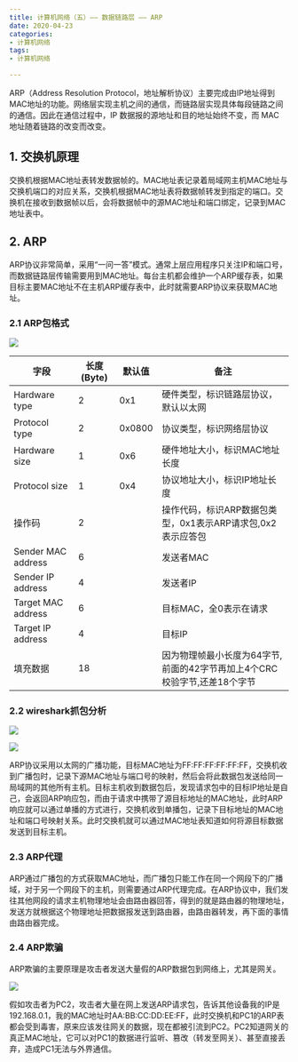 ```yaml
---
title: 计算机网络（五）—— 数据链路层 —— ARP
date: 2020-04-23
categories:
- 计算机网络
tags:
- 计算机网络

---
```


ARP（Address Resolution Protocol，地址解析协议）主要完成由IP地址得到MAC地址的功能。网络层实现主机之间的通信，而链路层实现具体每段链路之间的通信。因此在通信过程中，IP 数据报的源地址和目的地址始终不变，而 MAC 地址随着链路的改变而改变。

<!--more-->

## 1. 交换机原理

交换机根据MAC地址表转发数据帧的。MAC地址表记录着局域网主机MAC地址与交换机端口的对应关系，交换机根据MAC地址表将数据帧转发到指定的端口。交换机在接收到数据帧以后，会将数据帧中的源MAC地址和端口绑定，记录到MAC地址表中。

## 2. ARP

ARP协议非常简单，采用“一问一答”模式。通常上层应用程序只关注IP和端口号，而数据链路层传输需要用到MAC地址。每台主机都会维护一个ARP缓存表，如果目标主要MAC地址不在主机ARP缓存表中，此时就需要ARP协议来获取MAC地址。

### 2.1 ARP包格式

![](https://shinerio.oss-cn-beijing.aliyuncs.com/blog_images/uncategory/20200428191255.png)

| 字段 | 长度(Byte) |  默认值  |   备注 |
| --- | --- | --- | --- |
| Hardware type |   2                    |    0x1        | 硬件类型，标识链路层协议，默认以太网 |
| Protocol type |  2                    |    0x0800      | 协议类型，标识网络层协议 |
| Hardware size | 1                   |     0x6     | 硬件地址大小，标识MAC地址长度 |
| Protocol size | 1                   |     0x4     | 协议地址大小，标识IP地址长度 |
| 操作码                 | 2                    |                | 操作代码，标识ARP数据包类型，0x1表示ARP请求包,0x2表示应答包 |
| Sender MAC address |  6       |  | 发送者MAC |
| Sender IP address | 4   | | 发送者IP |
| Target MAC address |  6      | | 目标MAC，全0表示在请求 |
| Target IP address | 4       |  | 目标IP |
| 填充数据              | 18              |            |    因为物理帧最小长度为64字节,前面的42字节再加上4个CRC校验字节,还差18个字节 |

### 2.2 wireshark抓包分析

![](https://shinerio.oss-cn-beijing.aliyuncs.com/blog_images/uncategory/20200428192859.png)

![](https://shinerio.oss-cn-beijing.aliyuncs.com/blog_images/uncategory/20200428192823.png)

ARP协议采用以太网的广播功能，目标MAC地址为FF:FF:FF:FF:FF:FF，交换机收到广播包时，记录下源MAC地址与端口号的映射，然后会将此数据包发送给同一局域网的其他所有主机。目标主机收到数据包后，发现请求包中的目标IP地址是自己，会返回ARP响应包，而由于请求中携带了源目标地址的MAC地址，此时ARP响应就可以通过单播的方式进行，交换机收到单播包，记录下目标地址的MAC地址和端口号映射关系。此时交换机就可以通过MAC地址表知道如何将源目标数据发送到目标主机。

### 2.3 ARP代理

ARP通过广播包的方式获取MAC地址，而广播包只能工作在同一个网段下的广播域，对于另一个网段下的主机，则需要通过ARP代理完成。在ARP协议中，我们发往其他网段的请求主机物理地址会由路由器回答，得到的就是路由器的物理地址，发送方就根据这个物理地址把数据报发送到路由器，由路由器转发，再下面的事情由路由器完成。

### 2.4 ARP欺骗

ARP欺骗的主要原理是攻击者发送大量假的ARP数据包到网络上，尤其是网关。

![](https://shinerio.oss-cn-beijing.aliyuncs.com/blog_images/uncategory/20200428195143.png)

假如攻击者为PC2，攻击者大量在网上发送ARP请求包，告诉其他设备我的IP是192.168.0.1，我的MAC地址时AA:BB:CC:DD:EE:FF，此时交换机和PC1的ARP表都会受到毒害，原来应该发往网关的数据，现在都被引流到PC2。PC2知道网关的真正MAC地址，它可以对PC1的数据进行监听、篡改（转发至网关）、甚至直接丢弃，造成PC1无法与外界通信。



